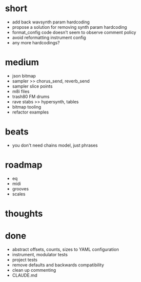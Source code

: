# short

- add back wavsynth param hardcoding
- propose a solution for removing synth param hardcoding
- format_config code doesn't seem to observe comment policy
- avoid reformatting instrument config
- any more hardcodings?

# medium

- json bitmap
- sampler >> chorus_send, reverb_send
- sampler slice points
- m8i files
- trash80 FM drums
- rave stabs >> hypersynth, tables
- bitmap tooling
- refactor examples

# beats

- you don't need chains model, just phrases

# roadmap

- eq
- midi
- grooves
- scales

# thoughts

# done

- abstract offsets, counts, sizes to YAML configuration
- instrument, modulator tests
- project tests
- remove defaults and backwards compatibility
- clean up commenting
- CLAUDE.md

